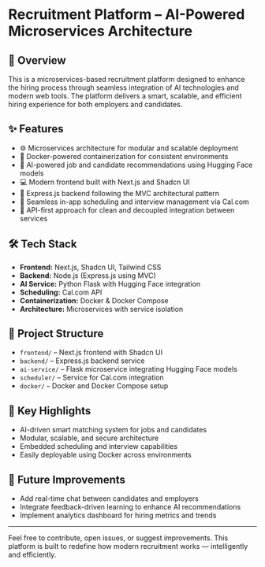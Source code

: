 # Recruitment Platform – AI-Powered Microservices Architecture

## 🚀 Overview

This is a microservices-based recruitment platform designed to enhance the hiring process through seamless integration of AI technologies and modern web tools. The platform delivers a smart, scalable, and efficient hiring experience for both employers and candidates.

## ✨ Features

- ⚙️ Microservices architecture for modular and scalable deployment
- 🐳 Docker-powered containerization for consistent environments
- 🧠 AI-powered job and candidate recommendations using Hugging Face models
- 💻 Modern frontend built with Next.js and Shadcn UI
- 🔧 Express.js backend following the MVC architectural pattern
- 📅 Seamless in-app scheduling and interview management via Cal.com
- 🔗 API-first approach for clean and decoupled integration between services

## 🛠 Tech Stack

- **Frontend:** Next.js, Shadcn UI, Tailwind CSS
- **Backend:** Node.js (Express.js using MVC)
- **AI Service:** Python Flask with Hugging Face integration
- **Scheduling:** Cal.com API
- **Containerization:** Docker & Docker Compose
- **Architecture:** Microservices with service isolation

## 📁 Project Structure

- `frontend/` – Next.js frontend with Shadcn UI
- `backend/` – Express.js backend service
- `ai-service/` – Flask microservice integrating Hugging Face models
- `scheduler/` – Service for Cal.com integration
- `docker/` – Docker and Docker Compose setup

## 🎯 Key Highlights

- AI-driven smart matching system for jobs and candidates
- Modular, scalable, and secure architecture
- Embedded scheduling and interview capabilities
- Easily deployable using Docker across environments

## 🔮 Future Improvements

- Add real-time chat between candidates and employers
- Integrate feedback-driven learning to enhance AI recommendations
- Implement analytics dashboard for hiring metrics and trends

---

Feel free to contribute, open issues, or suggest improvements. This platform is built to redefine how modern recruitment works — intelligently and efficiently.
